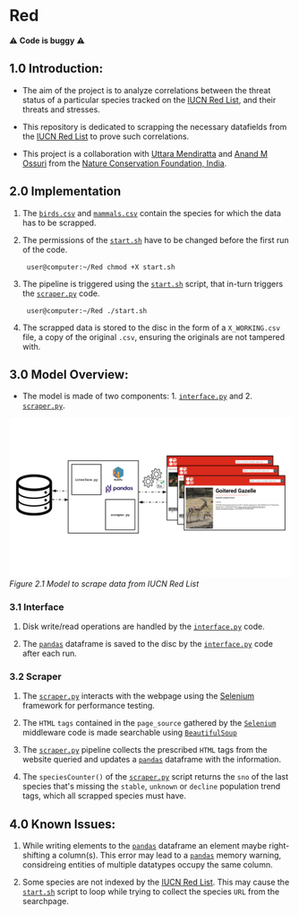 # Red

:warning: **Code is buggy** :warning:

## 1.0 Introduction:

+ The aim of the project is to analyze correlations between the threat status of a particular species tracked on the [IUCN Red List](https://www.iucnredlist.org/ "IUCN Red List"), and their threats and stresses.

+ This repository is dedicated to scrapping the necessary datafields from the [IUCN Red List](https://www.iucnredlist.org/ "IUCN Red List") to prove such correlations.

+ This project is a collaboration with [Uttara Mendiratta](https://www.researchgate.net/profile/Uttara_Mendiratta "Uttara") and [Anand M Ossuri](https://www.ncf-india.org/author/675623/anand-osuri-2 "Anand") from the [Nature Conservation Foundation, India](http://ncf-india.org/ "NCF-India").

## 2.0 Implementation

1. The [```birds.csv```](https://github.com/SarthakJShetty/Red/tree/master/data/birds.csv) and [```mammals.csv```](https://github.com/SarthakJShetty/Red/tree/master/data/mammals.csv) contain the species for which the data has to be scrapped.

2. The permissions of the [```start.sh```](https://github.com/SarthakJShetty/Red/blob/master/start.sh) have to be changed before the first run of the code.

        user@computer:~/Red chmod +X start.sh

3. The pipeline is triggered using the [```start.sh```](https://github.com/SarthakJShetty/Red/blob/master/start.sh) script, that in-turn triggers the [```scraper.py```](https://github.com/SarthakJShetty/Red/tree/master/scraper.py) code.

        user@computer:~/Red ./start.sh

4. The scrapped data is stored to the disc in the form of a ```X_WORKING.csv``` file, a copy of the original ```.csv```, ensuring the originals are not tampered with.

## 3.0 Model Overview:

+ The model is made of two components: 1. [```interface.py```](https://github.com/SarthakJShetty/Red/tree/master/interface.py) and 2. [```scraper.py```](https://github.com/SarthakJShetty/Red/tree/master/scraper.py).

![alt text](assets/RedPipeline.png "Scrapping Pipeline")
<i>Figure 2.1 Model to scrape data from IUCN Red List</i>

### 3.1 Interface

1. Disk write/read operations are handled by the [```interface.py```](https://github.com/SarthakJShetty/Red/tree/master/interface.py) code.

2. The [```pandas```](https://pandas.pydata.org/) dataframe is saved to the disc by the [```interface.py```](https://github.com/SarthakJShetty/Red/tree/master/interface.py) code after each run.

### 3.2 Scraper

1. The [```scraper.py```](https://github.com/SarthakJShetty/Red/tree/master/scraper.py) interacts with the webpage using the [Selenium](https://www.selenium.dev/) framework for performance testing. 

2. The ```HTML``` ```tags``` contained in the ```page_source``` gathered by the [```Selenium```](https://www.selenium.dev/) middleware code is made searchable using [```BeautifulSoup```](https://www.crummy.com/software/BeautifulSoup/)

3. The [```scraper.py```](https://github.com/SarthakJShetty/Red/tree/master/scraper.py) pipeline collects the prescribed ```HTML``` tags from the website queried and updates a [```pandas```](https://pandas.pydata.org/) dataframe with the information.

4. The ```speciesCounter()``` of the [```scraper.py```](https://github.com/SarthakJShetty/Red/tree/master/scraper.py) script returns the ```sno``` of the last species that's missing the ```stable```, ```unknown``` or ```decline``` population trend tags, which all scrapped species must have.

## 4.0 Known Issues:

1. While writing elements to the [```pandas```](https://pandas.pydata.org/) dataframe an element maybe right-shifting a column(s). This error may lead to a [```pandas```](https://pandas.pydata.org/) memory warning, considreing entities of multiple datatypes occupy the same column.

2. Some species are not indexed by the [IUCN Red List](https://www.iucnredlist.org/ "IUCN Red List"). This may cause the [```start.sh```](https://github.com/SarthakJShetty/Red/blob/master/start.sh) script to loop while trying to collect the species ```URL``` from the searchpage.